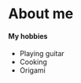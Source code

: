 <html>
<head>
	<title>About Me</title>
<link rel="stylesheet" type="text/css" href="app.css">
</head>
<body>

<h1>About me</h1>

<h4>My hobbies</h4>

<ul>
	<li>Playing guitar</li>
	<li>Cooking</li>
	<li>Origami</li>
</ul>

</body>
</html>
